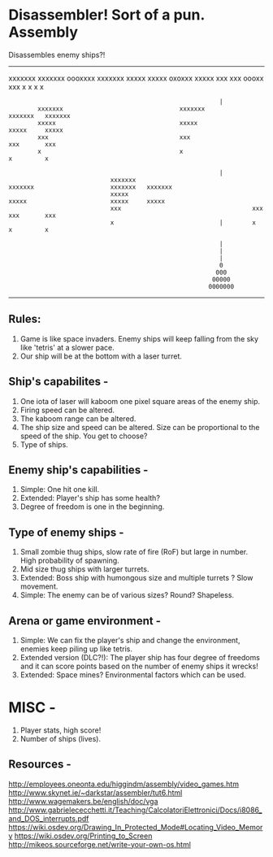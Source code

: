# Disassembler! Sort of a pun. Assembly
Disassembles enemy ships?!

-------------------------------------------------------------------------------------------------------------------------------------


xxxxxxx                                xxxxxxx               oooxxxx   xxxxxxx
 xxxxx                                  xxxxx                oxoxxx     xxxxx
  xxx                                    xxx                 oooxx       xxx
   x                                      x                     x         x

                                                              |
            xxxxxxx                                xxxxxxx                     xxxxxxx   xxxxxxx
            xxxxx                                  xxxxx                       xxxxx     xxxxx
            xxx                                    xxx                         xxx       xxx
            x                                      x                           x         x

                                                              |
                                xxxxxxx                                xxxxxxx                     xxxxxxx   xxxxxxx
                                xxxxx                                  xxxxx                       xxxxx     xxxxx
                                xxx                                    xxx                         xxx       xxx
                                x                             |        x                           x         x

                                                              |
                                                              |
                                                              |
                                                              0
                                                             000
                                                            00000
                                                           0000000
-------------------------------------------------------------------------------------------------------------------------------------

## Rules:
1. Game is like space invaders. Enemy ships will keep falling from the sky like 'tetris' at a slower pace.
2. Our ship will be at the bottom with a laser turret.

## Ship's capabilites -
1. One iota of laser will kaboom one pixel square areas of the enemy ship.
2. Firing speed can be altered.
3. The kaboom range can be altered.
4. The ship size and speed can be altered. Size can be proportional to the speed of the ship. You get to choose?
5. Type of ships.

## Enemy ship's capabilities - 
1. Simple: One hit one kill.
2. Extended: Player's ship has some health?
3. Degree of freedom is one in the beginning.

## Type of enemy ships - 
1. Small zombie thug ships, slow rate of fire (RoF) but large in number. High probability of spawning.
2. Mid size thug ships with larger turrets.
3. Extended: Boss ship with humongous size and multiple turrets ? Slow movement.
4. Simple: The enemy can be of various sizes? Round? Shapeless.

## Arena or game environment -
1. Simple: We can fix the player's ship and change the environment, enemies keep piling up like tetris.
2. Extended version (DLC?!): The player ship has four degree of freedoms and it can score points based on the number of enemy ships it wrecks!
3. Extended: Space mines? Environmental factors which can be used.

# MISC -
1. Player stats, high score!
2. Number of ships (lives).


## Resources -
http://employees.oneonta.edu/higgindm/assembly/video_games.htm
http://www.skynet.ie/~darkstar/assembler/tut6.html
http://www.wagemakers.be/english/doc/vga
http://www.gabrielececchetti.it/Teaching/CalcolatoriElettronici/Docs/i8086_and_DOS_interrupts.pdf
https://wiki.osdev.org/Drawing_In_Protected_Mode#Locating_Video_Memory
https://wiki.osdev.org/Printing_to_Screen
http://mikeos.sourceforge.net/write-your-own-os.html
